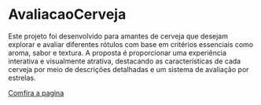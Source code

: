 # AvaliacaoCerveja
 Este projeto foi desenvolvido para amantes de cerveja que desejam explorar e avaliar diferentes rótulos com base em critérios essenciais como aroma, sabor e textura. A proposta é proporcionar uma experiência interativa e visualmente atrativa, destacando as características de cada cerveja por meio de descrições detalhadas e um sistema de avaliação por estrelas.

<a href="https://github.com/MarcosOliveira404/AvaliacaoCerveja/blob/main/BrewRanka/index.html" target="_blank">Comfira a pagina</a>
